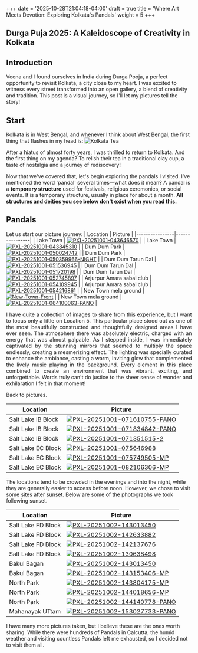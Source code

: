 +++
date = '2025-10-28T21:04:18-04:00'
draft = true
title = 'Where Art Meets Devotion: Exploring Kolkata`s Pandals'
weight = 5
+++

## Durga Puja 2025: A Kaleidoscope of Creativity in Kolkata

## Introduction

Veena and I found ourselves in India during Durga Pooja, a perfect opportunity to revisit Kolkata, a city close to my heart. I was excited to witness every street transformed into an open gallery, a blend of creativity and tradition. This post is a visual journey, so I'll let my pictures tell the story!

## Start

Kolkata is in West Bengal, and whenever I think about West Bengal, the first thing that flashes in my head is:
![Kolkata Tea](https://i.postimg.cc/8CNw8d71/PXL-20250930-170537992.jpg)

After a hiatus of almost forty years, I was thrilled to return to Kolkata. And the first thing on my agenda? To relish their tea in a traditional clay cup, a taste of nostalgia and a journey of rediscovery!  

Now that we've covered that, let's begin exploring the pandals I visited. I've mentioned the word 'pandal' several times—what does it mean? A pandal is a **temporary structure** used for festivals, religious ceremonies, or social events.  It is a temporary structure, usually in place for about a month. **All structures and deities you see below don't exist when you read this.**

## Pandals

Let us start our picture journey:
| Location      | Picture       |
|----------------|----------------|
| Lake Town | <a href="https://postimg.cc/kVVKcgfX" target="_blank"><img style="max-width: 500px; max-height: 300px;" src="https://i.postimg.cc/bvggqGnb/PXL-20251001-043646570.jpg" alt="PXL-20251001-043646570" ></a> |
| Lake Town | <a href="https://postimg.cc/5HHL32nJ" target="_blank"><img style="max-width: 500px; max-height: 300px;" src="https://i.postimg.cc/7L99qCz5/PXL-20251001-043845310.jpg" alt="PXL-20251001-043845310"></a> |
| Dum Dum Park | <a href="https://postimg.cc/PLLY452Y" target="_blank"><img style="max-width: 500px; max-height: 300px;" src="https://i.postimg.cc/QMmmjB74/PXL-20251001-050024742.jpg" alt="PXL-20251001-050024742"></a> |
| Dum Dum Park | <a href="https://postimg.cc/TKNngDqx" target="_blank"><img style="max-width: 500px; max-height: 300px;" src="https://i.postimg.cc/bvpLX0ZZ/PXL-20251001-050359966-NIGHT.jpg" alt="PXL-20251001-050359966-NIGHT"></a> |
| Dum Dum Tarun Dal | <a href="https://postimg.cc/WDDgn1X2" target="_blank"><img style="max-width: 500px; max-height: 300px;"  src="https://i.postimg.cc/BvppJ8F1/PXL-20251001-051536945.jpg" alt="PXL-20251001-051536945"></a> |
| Dum Dum Tarun Dal | <a href="https://postimg.cc/ZWs6pdPD" target="_blank"><img style="max-width: 500px; max-height: 300px;"  src="https://i.postimg.cc/g0m49yxd/PXL-20251001-051720198.jpg" alt="PXL-20251001-051720198"></a> |
| Dum Dum Tarun Dal | <a href="https://postimg.cc/gww8D2Nx" target="_blank"><img style="max-width: 500px; max-height: 300px;"  src="https://i.postimg.cc/k5ss7VSv/PXL-20251001-052745897.jpg" alt="PXL-20251001-052745897"></a> |
| Arjurpur Amara sabai club | <a href="https://postimg.cc/d7zdScxG" target="_blank"><img style="max-width: 500px; max-height: 300px;"  src="https://i.postimg.cc/bJvTrz0V/PXL-20251001-054109945.jpg" alt="PXL-20251001-054109945"></a> |
| Arjurpur Amara sabai club | <a href="https://postimg.cc/bGGkTw3t" target="_blank"><img style="max-width: 500px; max-height: 300px;"  src="https://i.postimg.cc/hGssKJmp/PXL-20251001-054216861.jpg" alt="PXL-20251001-054216861"></a> |
| New Town mela ground | <a href="https://postimg.cc/mhwkpGHj" target="_blank"><img style="max-width: 500px; max-height: 300px;" src="https://i.postimg.cc/02gSQk5T/New-Town-Front.jpg" alt="New-Town-Front"></a> |
| New Town mela ground | <a href="https://postimg.cc/R3jfbxDX" target="_blank"><img style="max-width: 500px; max-height: 300px;"  src="https://i.postimg.cc/265wyzFR/PXL-20251001-064100063-PANO.jpg" alt="PXL-20251001-064100063-PANO"></a> |

<div style='text-align: justify;'>
I have quite a collection of images to share from this experience, but I want to focus only a little on Location 5. This particular place stood out as one of the most beautifully constructed and thoughtfully designed areas I have ever seen. The atmosphere there was absolutely electric, charged with an energy that was almost palpable. As I stepped inside, I was immediately captivated by the stunning mirrors that seemed to multiply the space endlessly, creating a mesmerizing effect. The lighting was specially curated to enhance the ambiance, casting a warm, inviting glow that complemented the lively music playing in the background. Every element in this place combined to create an environment that was vibrant, exciting, and unforgettable. Words truly can't do justice to the sheer sense of wonder and exhilaration I felt in that moment!
</div>

Back to pictures.

| Location | Picture |
|--|--|
| Salt Lake IB Block | <a href="https://postimg.cc/Vd5nBBg5" target="_blank"><img style="max-width: 500px; max-height: 300px;"  src="https://i.postimg.cc/xT35Q6bG/PXL-20251001-071610755-PANO.jpg" alt="PXL-20251001-071610755-PANO"></a> |
| Salt Lake IB Block | <a href="https://postimg.cc/QV8pVrW5" target="_blank"><img style="max-width: 500px; max-height: 300px;"  src="https://i.postimg.cc/WprSWNN9/PXL-20251001-071834842-PANO.jpg" alt="PXL-20251001-071834842-PANO"></a> |
| Salt Lake IB Block | <a href="https://postimg.cc/1V36dpZt" target="_blank"><img style="max-width: 500px; max-height: 300px;"  src="https://i.postimg.cc/7hgVfVsg/PXL-20251001-071351515-2.jpg" alt="PXL-20251001-071351515-2"></a> |
| Salt Lake EC Block | <a href="https://postimg.cc/V0kMhjc0" target="_blank"><img style="max-width: 500px; max-height: 300px;"  src="https://i.postimg.cc/NF1454JD/PXL-20251001-075646988.jpg" alt="PXL-20251001-075646988"></a> |
| Salt Lake EC Block | <a href="https://postimg.cc/K38LWnyL" target="_blank"><img style="max-width: 500px; max-height: 300px;"  src="https://i.postimg.cc/zvnjVjtd/PXL-20251001-075749505-MP.jpg" alt="PXL-20251001-075749505-MP"></a> |
| Salt Lake EC Block | <a href="https://postimg.cc/8sphsVrr" target="_blank"><img style="max-width: 500px; max-height: 300px;"  src="https://i.postimg.cc/Dfs5jvv5/PXL-20251001-082106306-MP.jpg" alt="PXL-20251001-082106306-MP"></a> |


The locations tend to be crowded in the evenings and into the night, while they are generally easier to access before noon. However, we chose to visit some sites after sunset. Below are some of the photographs we took following sunset.

| Location | Picture |
|--|--|
| Salt Lake FD Block | <a href="https://postimg.cc/tYfPrZv7" target="_blank"><img style="max-width: 500px; max-height: 300px;"  src="https://i.postimg.cc/Z5Yc56rP/PXL-20251002-143013450.jpg" alt="PXL-20251002-143013450"></a> |
| Salt Lake FD Block | <a href="https://postimg.cc/xqfKqSbz" target="_blank"><img style="max-width: 500px; max-height: 300px;"  src="https://i.postimg.cc/05mZWkkc/PXL-20251002-142633882.jpg" alt="PXL-20251002-142633882"></a> |
| Salt Lake FD Block | <a href="https://postimg.cc/ctLYzQNM" target="_blank"><img style="max-width: 500px; max-height: 300px;"  src="https://i.postimg.cc/HnQ2V2ZK/PXL-20251002-142137676.jpg" alt="PXL-20251002-142137676"></a> |
| Salt Lake FD Block | <a href="https://postimg.cc/BXtHccp9" target="_blank"><img style="max-width: 500px; max-height: 300px;"  src="https://i.postimg.cc/TYJ0xtWw/PXL-20251002-130638498.jpg" alt="PXL-20251002-130638498"></a> |
| Bakul Bagan | <a href="https://postimg.cc/tYfPrZv7" target="_blank"><img style="max-width: 500px; max-height: 300px;"  src="https://i.postimg.cc/Z5Yc56rP/PXL-20251002-143013450.jpg" alt="PXL-20251002-143013450"></a> |
| Bakul Bagan | <a href="https://postimg.cc/ppyzYYZg" target="_blank"><img style="max-width: 500px; max-height: 300px;"  src="https://i.postimg.cc/ZKxHmwyK/PXL-20251002-143153406-MP.jpg" alt="PXL-20251002-143153406-MP"></a> |
| North Park | <a href="https://postimg.cc/jCMy7kzB" target="_blank"><img style="max-width: 500px; max-height: 300px;"  src="https://i.postimg.cc/15QBbk4R/PXL-20251002-143804175-MP.jpg" alt="PXL-20251002-143804175-MP"></a> |
| North Park | <a href="https://postimg.cc/Tphgqq0T" target="_blank"><img style="max-width: 500px; max-height: 300px;"  src="https://i.postimg.cc/zXF7NxRH/PXL-20251002-144018656-MP.jpg" alt="PXL-20251002-144018656-MP"></a> |
| North Park | <a href="https://postimg.cc/RN8fP6pt" target="_blank"><img style="max-width: 500px; max-height: 300px;"  src="https://i.postimg.cc/sgfcg5pT/PXL-20251002-144140778-PANO.jpg" alt="PXL-20251002-144140778-PANO"></a> |
| Mahanayak UTtam | <a href="https://postimg.cc/yk59fgp9" target="_blank"><img style="max-width: 500px; max-height: 300px;"  src="https://i.postimg.cc/cL1mLfQD/PXL-20251002-153027733-PANO.jpg" alt="PXL-20251002-153027733-PANO"></a> |

I have many more pictures taken, but I believe these are the ones worth sharing. While there were hundreds of Pandals in Calcutta, the humid weather and visiting countless Pandals left me exhausted, so I decided not to visit them all.

